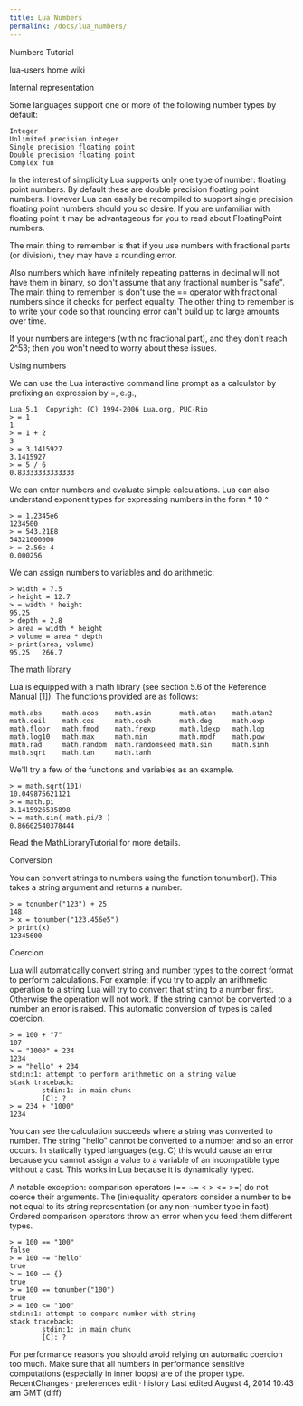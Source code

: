 ```yaml
---
title: Lua Numbers
permalink: /docs/lua_numbers/
---
```

Numbers Tutorial
	
lua-users home
	wiki

Internal representation

Some languages support one or more of the following number types by default:

    Integer
    Unlimited precision integer
    Single precision floating point
    Double precision floating point
    Complex fun 

In the interest of simplicity Lua supports only one type of number: floating point numbers. By default these are double precision floating point numbers. However Lua can easily be recompiled to support single precision floating point numbers should you so desire. If you are unfamiliar with floating point it may be advantageous for you to read about FloatingPoint numbers.

The main thing to remember is that if you use numbers with fractional parts (or division), they may have a rounding error.

Also numbers which have infinitely repeating patterns in decimal will not have them in binary, so don't assume that any fractional number is "safe". The main thing to remember is don't use the == operator with fractional numbers since it checks for perfect equality. The other thing to remember is to write your code so that rounding error can't build up to large amounts over time.

If your numbers are integers (with no fractional part), and they don't reach 2^53; then you won't need to worry about these issues.

Using numbers

We can use the Lua interactive command line prompt as a calculator by prefixing an expression by =, e.g.,

    Lua 5.1  Copyright (C) 1994-2006 Lua.org, PUC-Rio
    > = 1
    1
    > = 1 + 2
    3
    > = 3.1415927
    3.1415927
    > = 5 / 6
    0.83333333333333

We can enter numbers and evaluate simple calculations. Lua can also understand exponent types for expressing numbers in the form <value> * 10 ^ <exponent>

    > = 1.2345e6
    1234500
    > = 543.21E8
    54321000000
    > = 2.56e-4
    0.000256

We can assign numbers to variables and do arithmetic:

    > width = 7.5
    > height = 12.7
    > = width * height
    95.25
    > depth = 2.8
    > area = width * height
    > volume = area * depth
    > print(area, volume)
    95.25   266.7

The math library

Lua is equipped with a math library (see section 5.6 of the Reference Manual [1]). The functions provided are as follows:

    math.abs     math.acos    math.asin       math.atan    math.atan2
    math.ceil    math.cos     math.cosh       math.deg     math.exp
    math.floor   math.fmod    math.frexp      math.ldexp   math.log
    math.log10   math.max     math.min        math.modf    math.pow
    math.rad     math.random  math.randomseed math.sin     math.sinh
    math.sqrt    math.tan     math.tanh

We'll try a few of the functions and variables as an example.

    > = math.sqrt(101)
    10.049875621121
    > = math.pi
    3.1415926535898
    > = math.sin( math.pi/3 )
    0.86602540378444

Read the MathLibraryTutorial for more details.

Conversion

You can convert strings to numbers using the function tonumber(). This takes a string argument and returns a number.

    > = tonumber("123") + 25
    148
    > x = tonumber("123.456e5")
    > print(x)
    12345600

Coercion

Lua will automatically convert string and number types to the correct format to perform calculations. For example: if you try to apply an arithmetic operation to a string Lua will try to convert that string to a number first. Otherwise the operation will not work. If the string cannot be converted to a number an error is raised. This automatic conversion of types is called coercion.

    > = 100 + "7"
    107
    > = "1000" + 234
    1234
    > = "hello" + 234
    stdin:1: attempt to perform arithmetic on a string value
    stack traceback:
            stdin:1: in main chunk
            [C]: ?
    > = 234 + "1000"
    1234

You can see the calculation succeeds where a string was converted to number. The string "hello" cannot be converted to a number and so an error occurs. In statically typed languages (e.g. C) this would cause an error because you cannot assign a value to a variable of an incompatible type without a cast. This works in Lua because it is dynamically typed.

A notable exception: comparison operators (== ~= < > <= >=) do not coerce their arguments. The (in)equality operators consider a number to be not equal to its string representation (or any non-number type in fact). Ordered comparison operators throw an error when you feed them different types.

    > = 100 == "100"
    false
    > = 100 ~= "hello"
    true
    > = 100 ~= {}
    true
    > = 100 == tonumber("100")
    true
    > = 100 <= "100"
    stdin:1: attempt to compare number with string
    stack traceback:
            stdin:1: in main chunk
            [C]: ?

For performance reasons you should avoid relying on automatic coercion too much. Make sure that all numbers in performance sensitive computations (especially in inner loops) are of the proper type. RecentChanges · preferences
edit · history
Last edited August 4, 2014 10:43 am GMT (diff) 
